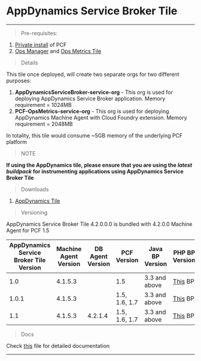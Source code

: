 AppDynamics Service Broker Tile 
===================
----------

> Pre-requisites:

 1. [Private install](http://docs.pivotal.io/pivotalcf/getstarted/) of PCF
 2. [Ops Manager](https://network.pivotal.io/) and [Ops Metrics Tile](https://network.pivotal.io/)

> Details

This tile once deployed, will create two separate orgs for two different purposes:

 1. **AppDynamicsServiceBroker-service-org**  - This org is used for deploying AppDynamics Service Broker application. Memory requirement = 1024MB
 2. **PCF-OpsMetrics-service-org** - This org is used for deploying AppDynamics Machine Agent with Cloud Foundry extension. Memory requirement  = 2048MB

In totality, this tile would consume ~5GB memory of the underlying PCF platform

> NOTE

  **If using the AppDynamics tile, please ensure that you are using the *latest buildpack* for instrumenting applications using AppDynamics Service Broker Tile** 

> Downloads

 1. [AppDynamics Tile](https://network.pivotal.io/products/p-appdynamics)

> Versioning

AppDynamics Service Broker Tile 4.2.0.0.0 is bundled with 4.2.0.0 Machine Agent for PCF 1.5

| AppDynamics Service Broker Tile Version  | Machine Agent Version | DB Agent Version | PCF Version  | Java BP Version  | PHP BP Version  |
| ------------- | ------------- | ------------- | ------------ | ------------- | ------------ |
| 1.0  | 4.1.5.3  | | 1.5 | 3.3 and above | [This](https://github.com/Appdynamics/php-buildpack) BP |
| 1.0.1  | 4.1.5.3  | | 1.5, 1.6, 1.7 | 3.3 and above | [This](https://github.com/Appdynamics/php-buildpack) BP |
| 1.1 | 4.1.5.3  | 4.2.1.4 | 1.5, 1.6, 1.7 | 3.3 and above | [This](https://github.com/Appdynamics/php-buildpack) BP |

> Docs

Check [this](https://github.com/Appdynamics/PCF-ServiceBroker/blob/master/docs/README.md) file for detailed documentation

----------

